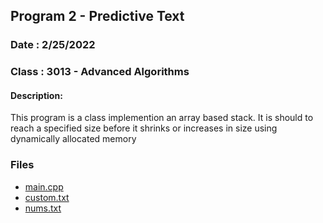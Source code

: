## Program 2 - Predictive Text
 
### Date : 2/25/2022
### Class : 3013 - Advanced Algorithms

#### Description:
This program is a class implemention an array based stack. It is should to reach a specified size before it shrinks or increases in size using dynamically allocated memory 

### Files
- [main.cpp](main.cpp) 
- [custom.txt](custom.txt)
- [nums.txt](nums.txt)

